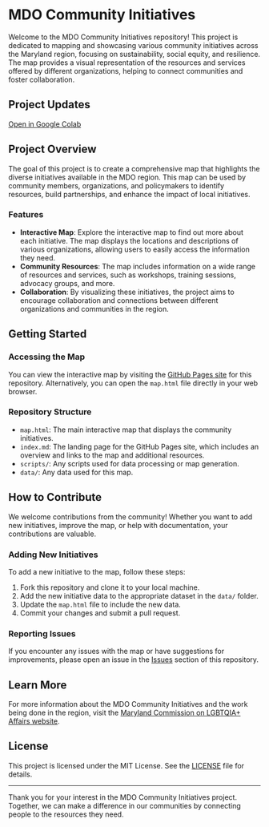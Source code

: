 # MDO Community Initiatives

Welcome to the MDO Community Initiatives repository! This project is dedicated to mapping and showcasing various community initiatives across the Maryland region, focusing on sustainability, social equity, and resilience. The map provides a visual representation of the resources and services offered by different organizations, helping to connect communities and foster collaboration.

## Project Updates
[Open in Google Colab](https://colab.research.google.com/drive/1BW2hUfB-eX6JvqyJi-XXDRJCNPBlo2YH#scrollTo=POXmcoW5DdPS)




## Project Overview

The goal of this project is to create a comprehensive map that highlights the diverse initiatives available in the MDO region. This map can be used by community members, organizations, and policymakers to identify resources, build partnerships, and enhance the impact of local initiatives.

### Features

- **Interactive Map**: Explore the interactive map to find out more about each initiative. The map displays the locations and descriptions of various organizations, allowing users to easily access the information they need.
- **Community Resources**: The map includes information on a wide range of resources and services, such as workshops, training sessions, advocacy groups, and more.
- **Collaboration**: By visualizing these initiatives, the project aims to encourage collaboration and connections between different organizations and communities in the region.

## Getting Started

### Accessing the Map

You can view the interactive map by visiting the [GitHub Pages site](https://MEADecarb.github.io/MDOCommunityInitiatives) for this repository. Alternatively, you can open the `map.html` file directly in your web browser.

### Repository Structure

- `map.html`: The main interactive map that displays the community initiatives.
- `index.md`: The landing page for the GitHub Pages site, which includes an overview and links to the map and additional resources.
- `scripts/`: Any scripts used for data processing or map generation.
- `data/`: Any data used for this map. 

## How to Contribute

We welcome contributions from the community! Whether you want to add new initiatives, improve the map, or help with documentation, your contributions are valuable.

### Adding New Initiatives

To add a new initiative to the map, follow these steps:

1. Fork this repository and clone it to your local machine.
2. Add the new initiative data to the appropriate dataset in the `data/` folder.
3. Update the `map.html` file to include the new data.
4. Commit your changes and submit a pull request.

### Reporting Issues

If you encounter any issues with the map or have suggestions for improvements, please open an issue in the [Issues](https://github.com/MEADecarb/MDOCommunityInitiatives/issues) section of this repository.

## Learn More

For more information about the MDO Community Initiatives and the work being done in the region, visit the [Maryland Commission on LGBTQIA+ Affairs website](https://goci.maryland.gov/lgbtq/).

## License

This project is licensed under the MIT License. See the [LICENSE](LICENSE) file for details.

---

Thank you for your interest in the MDO Community Initiatives project. Together, we can make a difference in our communities by connecting people to the resources they need.
